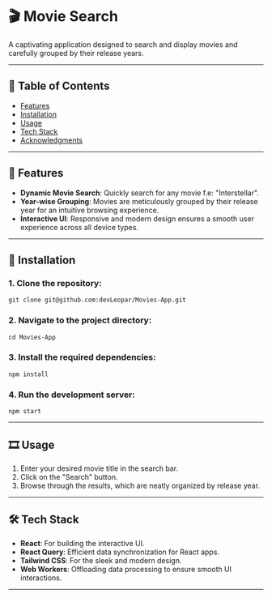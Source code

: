# 🎬 Movie Search

A captivating application designed to search and display movies and carefully grouped by their release years.

---

## 🚀 Table of Contents

- [Features](#-features)
- [Installation](#-installation)
- [Usage](#-usage)
- [Tech Stack](#-tech-stack)
- [Acknowledgments](#-acknowledgments)

---

## 🌌 Features

- **Dynamic Movie Search**: Quickly search for any movie f.e: "Interstellar".
- **Year-wise Grouping**: Movies are meticulously grouped by their release year for an intuitive browsing experience.
- **Interactive UI**: Responsive and modern design ensures a smooth user experience across all device types.

---

## 💽 Installation

### 1. Clone the repository:

```
git clone git@github.com:devLeopar/Movies-App.git
```

### 2. Navigate to the project directory:

```
cd Movies-App
```

### 3. Install the required dependencies:

```
npm install
```

### 4. Run the development server:

```
npm start
```

---

## 🎞️ Usage

1. Enter your desired movie title in the search bar.
2. Click on the "Search" button.
3. Browse through the results, which are neatly organized by release year.

---

## 🛠️ Tech Stack

- **React**: For building the interactive UI.
- **React Query**: Efficient data synchronization for React apps.
- **Tailwind CSS**: For the sleek and modern design.
- **Web Workers**: Offloading data processing to ensure smooth UI interactions.

---
